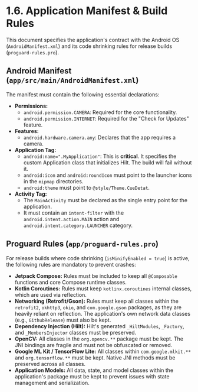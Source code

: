# 1.6. Application Manifest & Build Rules

This document specifies the application's contract with the Android OS (`AndroidManifest.xml`) and
its code shrinking rules for release builds (`proguard-rules.pro`).

## Android Manifest (`app/src/main/AndroidManifest.xml`)

The manifest must contain the following essential declarations:

* **Permissions:**
    * `android.permission.CAMERA`: Required for the core functionality.
    * `android.permission.INTERNET`: Required for the "Check for Updates" feature.
* **Features:**
    * `android.hardware.camera.any`: Declares that the app requires a camera.
* **Application Tag:**
    * `android:name=".MyApplication"`: This is **critical**. It specifies the custom Application
      class that initializes Hilt. The build will fail without it.
    * `android:icon` and `android:roundIcon` must point to the launcher icons in the `mipmap`
      directories.
    * `android:theme` must point to `@style/Theme.CueDetat`.
* **Activity Tag:**
    * The `MainActivity` must be declared as the single entry point for the application.
    * It must contain an `intent-filter` with the `android.intent.action.MAIN` action and
      `android.intent.category.LAUNCHER` category.

## Proguard Rules (`app/proguard-rules.pro`)

For release builds where code shrinking (`isMinifyEnabled = true`) is active, the following rules
are mandatory to prevent crashes:

* **Jetpack Compose:** Rules must be included to keep all `@Composable` functions and core Compose
  runtime classes.
* **Kotlin Coroutines:** Rules must keep `kotlinx.coroutines` internal classes, which are used via
  reflection.
* **Networking (Retrofit/Gson):** Rules must keep all classes within the `retrofit2`, `okhttp3`,
  `okio`, and `com.google.gson` packages, as they are heavily reliant on reflection. The
  application's own network data classes (e.g., `GithubRelease`) must also be kept.
* **Dependency Injection (Hilt):** Hilt's generated `_HiltModules`, `_Factory`, and
  `_MembersInjector` classes must be preserved.
* **OpenCV:** All classes in the `org.opencv.**` package must be kept. The JNI bindings are fragile
  and must not be obfuscated or removed.
* **Google ML Kit / TensorFlow Lite:** All classes within `com.google.mlkit.**` and
  `org.tensorflow.**` must be kept. Native JNI methods must be preserved across all classes.
* **Application Models:** All data, state, and model classes within the application's package must
  be kept to prevent issues with state management and serialization.